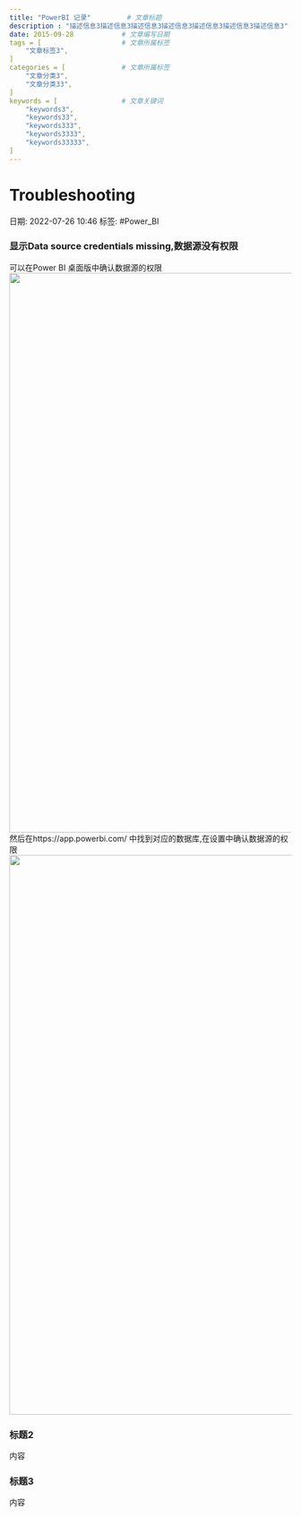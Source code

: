 ```yaml
---
title: "PowerBI 记录"			# 文章标题
description : "描述信息3描述信息3描述信息3描述信息3描述信息3描述信息3描述信息3"	# 文章描述信息
date: 2015-09-28			# 文章编写日期
tags = [					# 文章所属标签
    "文章标签3",
]
categories = [				# 文章所属标签
    "文章分类3",
    "文章分类33",
]
keywords = [				# 文章关键词
    "keywords3",
    "keywords33",
    "keywords333",
    "keywords3333",
    "keywords33333",
]
---
```

# Troubleshooting
日期: 2022-07-26 10:46
标签:  #Power_BI 

### 显示Data source credentials missing,数据源没有权限
可以在Power BI 桌面版中确认数据源的权限
<img src="https://cloud.g60.net/d/cloud/note/img/2022/20220726_1658803488.jpg" width = "1000px" />
然后在https://app.powerbi.com/ 中找到对应的数据库,在设置中确认数据源的权限
<img src="https://cloud.g60.net/d/cloud/note/img/2022/20220726_1658804682.jpg" width = "1000px" />

### 标题2
内容
### 标题3
内容


